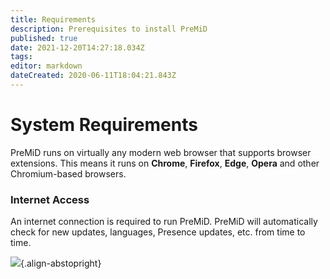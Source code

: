 ```yaml
---
title: Requirements
description: Prerequisites to install PreMiD
published: true
date: 2021-12-20T14:27:18.034Z
tags:
editor: markdown
dateCreated: 2020-06-11T18:04:21.843Z
---
```


# System Requirements

PreMiD runs on virtually any modern web browser that supports browser extensions.
This means it runs on **Chrome**, **Firefox**, **Edge**, **Opera** and other Chromium-based browsers.

### Internet Access

An internet connection is required to run PreMiD.
PreMiD will automatically check for new updates, languages, Presence updates, etc. from time to time.

![](https://a.icons8.com/ViUXyjOj/f4tFww/svg.svg){.align-abstopright}
